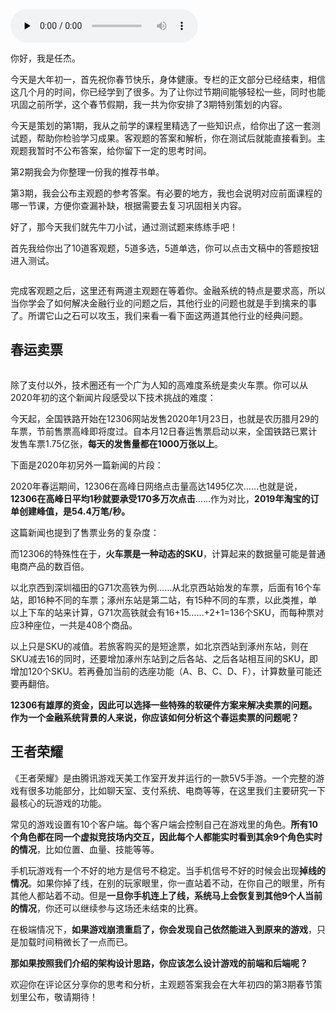 <audio id="audio" title="春节策划第1期 | 分布式金融系统知识，你掌握了多少？" controls="" preload="none"><source id="mp3" src="https://static001.geekbang.org/resource/audio/f1/49/f154978ee8996966242532c8631e0649.mp3"></audio>

你好，我是任杰。

今天是大年初一，首先祝你春节快乐，身体健康。专栏的正文部分已经结束，相信这几个月的时间，你已经学到了很多。为了让你过节期间能够轻松一些，同时也能巩固之前所学，这个春节假期，我一共为你安排了3期特别策划的内容。

今天是策划的第1期，我从之前学的课程里精选了一些知识点，给你出了这一套测试题，帮助你检验学习成果。客观题的答案和解析，你在测试后就能直接看到。主观题我暂时不公布答案，给你留下一定的思考时间。

第2期我会为你整理一份我的推荐书单。

第3期，我会公布主观题的参考答案。有必要的地方，我也会说明对应前面课程的哪一节课，方便你查漏补缺，根据需要去复习巩固相关内容。

好了，那今天我们就先牛刀小试，通过测试题来练练手吧！

首先我给你出了10道客观题，5道多选，5道单选，你可以点击文稿中的答题按钮进入测试。

[<img src="https://static001.geekbang.org/resource/image/28/a4/28d1be62669b4f3cc01c36466bf811a4.png" alt="">](http://time.geekbang.org/quiz/intro?act_id=367&amp;exam_id=1040)

完成客观题之后，这里还有两道主观题在等着你。金融系统的特点是要求高，所以当你学会了如何解决金融行业的问题之后，其他行业的问题也就是手到擒来的事了。所谓它山之石可以攻玉，我们来看一看下面这两道其他行业的经典问题。

## 春运卖票

<img src="https://static001.geekbang.org/resource/image/a4/99/a4d1b6b50a26db1ac21ff26ed0004999.jpg" alt="">

除了支付以外，技术圈还有一个广为人知的高难度系统是卖火车票。你可以从2020年初的这个新闻片段感受以下技术挑战的难度：

> 
今天起，全国铁路开始在12306网站发售2020年1月23日，也就是农历腊月29的车票，节前售票高峰即将度过。自本月12日春运售票启动以来，全国铁路已累计发售车票1.75亿张，**每天的发售量都在1000万张以上**。


下面是2020年初另外一篇新闻的片段：

> 
2020年春运期间，12306在高峰日网络点击量高达1495亿次……也就是说，**12306在高峰日平均1秒就要承受170多万次点击**……作为对比，**2019年淘宝的订单创建峰值，是54.4万笔/秒。**


这篇新闻也提到了售票业务的复杂度：

> 
而12306的特殊性在于，**火车票是一种动态的SKU**，计算起来的数据量可能是普通电商产品的数百倍。


> 
以北京西到深圳福田的G71次高铁为例……从北京西站始发的车票，后面有16个车站，即16种不同的车票；涿州东站是第二站，有15种不同的车票，以此类推，单以上下车的站来计算，G71次高铁就会有16+15……+2+1=136个SKU，而每种票对应3种座位，一共是408个商品。


> 
以上只是SKU的减值。若旅客购买的是短途票，如北京西站到涿州东站，则在SKU减去16的同时，还要增加涿州东站到之后各站、之后各站相互间的SKU，即增加120个SKU。若再叠加当前的选座功能（A、B、C、D、F），计算数量可能还要再翻倍。


**12306有雄厚的资金，因此可以选择一些特殊的软硬件方案来解决卖票的问题。作为一个金融系统背景的人来说，你应该如何分析这个春运卖票的问题呢？**

## 王者荣耀

《王者荣耀》是由腾讯游戏天美工作室开发并运行的一款5V5手游。一个完整的游戏有很多功能部分，比如聊天室、支付系统、电商等等，在这里我们主要研究一下最核心的玩游戏的功能。

常见的游戏设置有10个客户端。每个客户端会控制自己在游戏里的角色。**所有10个角色都在同一个虚拟竞技场内交互，因此每个人都能实时看到其余9个角色实时的情况**，比如位置、血量、技能等等。

手机玩游戏有一个不好的地方是信号不稳定。当手机信号不好的时候会出现**掉线的情况**。如果你掉了线，在别的玩家眼里，你一直站着不动，在你自己的眼里，所有其他人都站着不动。但是**一旦你手机连上了线，系统马上会恢复到其他9个人当前的情况**，你还可以继续参与这场还未结束的比赛。

在极端情况下，**如果游戏崩溃重启了，你会发现自己依然能进入到原来的游戏**，只是加载时间稍微长了一点而已。

**那如果按照我们介绍的架构设计思路，你应该怎么设计游戏的前端和后端呢？**

欢迎你在评论区分享你的思考和分析，主观题答案我会在大年初四的第3期春节策划里公布，敬请期待！

